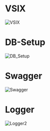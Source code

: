 # VSIX

![VSIX](https://user-images.githubusercontent.com/80381121/131610265-7fd6c1b1-42bf-4a48-a036-68e78a50b9d8.png)


# DB-Setup

![DB_Setup](https://user-images.githubusercontent.com/80381121/131612048-13619dc0-5604-4637-8036-b508e56c3ba4.png)


# Swagger

![Swagger](https://user-images.githubusercontent.com/80381121/131610890-64e6f273-da39-430c-b2f3-67ccc105d87b.png)


# Logger

![Logger2](https://user-images.githubusercontent.com/80381121/131611498-0eb4d2be-d51f-418f-b70b-9ed9384509c8.png)


